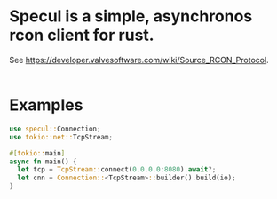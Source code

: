 # Specul is a simple, asynchronos rcon client for rust.
See https://developer.valvesoftware.com/wiki/Source_RCON_Protocol.
<br></br>
# Examples
```rust
use specul::Connection;
use tokio::net::TcpStream;

#[tokio::main]
async fn main() {
  let tcp = TcpStream::connect(0.0.0.0:8080).await?;
  let cnn = Connection::<TcpStream>::builder().build(io);
}
```
